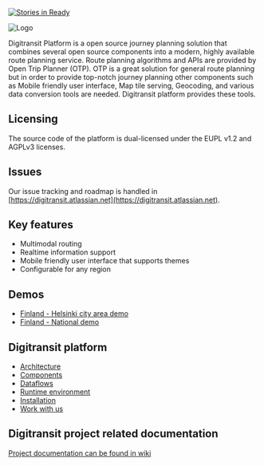 [![Stories in Ready](https://badge.waffle.io/HSLdevcom/digitransit.png?label=ready&title=Ready)](https://waffle.io/HSLdevcom/digitransit)

![Logo](https://raw.githubusercontent.com/wiki/HSLdevcom/digitransit/images/logo.png)

Digitransit Platform is a open source journey planning solution that combines several open source components into a modern, highly available route planning service. Route planning algorithms and APIs are provided by Open Trip Planner (OTP). OTP is a great solution for general route planning but in order to provide top-notch journey planning other components such as Mobile friendly user interface, Map tile serving, Geocoding, and various data conversion tools are needed. Digitransit platform provides these tools.

## Licensing
The source code of the platform is dual-licensed under the EUPL v1.2 and AGPLv3 licenses.

## Issues
Our issue tracking and roadmap is handled in [https://digitransit.atlassian.net](https://digitransit.atlassian.net).

## Key features
* Multimodal routing
* Realtime information support
* Mobile friendly user interface that supports themes
* Configurable for any region

## Demos
* [Finland - Helsinki city area demo](http://matka.hsl.fi/)
* [Finland - National demo](http://digitransit.fi/digitransit-ui/)

## Digitransit platform
* [Architecture](Architecture.md)
* [Components](Components.md)
* [Dataflows](Dataflows.md)
* [Runtime environment](Runtime-environment.md)
* [Installation](Installation.md)
* [Work with us](Work-with-us.md)

## Digitransit project related documentation
[Project documentation can be found in wiki](https://github.com/HSLdevcom/digitransit/wiki)


